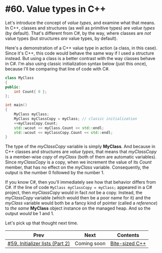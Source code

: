 # #60. Value types in C++

Let's introduce the concept of *value types*, and examine what that means. In C++, classes and structures (as well as primitive types) are *value types* (by default). That's different from C#, by the way, where classes are *not* value types (but structures *are* value types, by default).

Here's a demonstration of a C++ value type in action (a class, in this case). Since it's C++, this code would behave the same way if I used a structure instead. But using a class is a better contrast with the way classes behave in C#. I'm also using classic initialization syntax below (just this once), because I'll be comparing that line of code with C#.

```cpp
class MyClass
{
public:
    int Count{ 0 };
};

int main()
{
    MyClass myClass;
    MyClass myClassCopy = myClass; // classic initialization
    ++myClassCopy.Count;
    std::wcout << myClass.Count << std::endl;
    std::wcout << myClassCopy.Count << std::endl;
}
```

The type of the *myClassCopy* variable is simply **MyClass**. And because in C++ classes and structures are *value types*, that means that *myClassCopy* is a member-wise *copy* of *myClass* (both of them are automatic variables). Since *myClassCopy* is a copy, when we increment the value of its *Count* member, that has no effect on the *myClass* variable. Consequently, the output is the number 0 followed by the number 1.

If you know C#, then you'll immediately see how that behavior differs from C#. If the line of code `MyClass myClassCopy = myClass;` appeared in a C# project, then *myClassCopy* would in fact *not* be a copy. Instead, the *myClassCopy* variable (which would then be a poor name for it) and the *myClass* variable would both be a fancy kind of pointer (called a *reference*) to *the same* **MyClass** object instance on the managed heap. And so the output *would* be 1 and 1.

Let's pick up that thought next time.

|Prev|Next|Contents|
|-|-|-|
|[#59. Initializer lists (Part 2)](059.md)|Coming soon|[Bite-sized C++](../README.md)|
